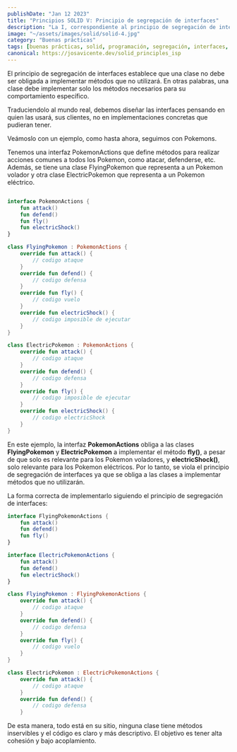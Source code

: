 ```yaml
---
publishDate: "Jan 12 2023"
title: "Principios SOLID V: Principio de segregación de interfaces"
description: "La I, correspondiente al principio de segregación de interfaces. Esta me gusta porque es como yo, todo en su sitio y ordenado. Que no sobre nada."
image: "~/assets/images/solid/solid-4.jpg"
category: "Buenas prácticas"
tags: [buenas prácticas, solid, programación, segregación, interfaces, arquitectura]
canonical: https://josavicente.dev/solid_principles_isp
---
```


El principio de segregación de interfaces establece que una clase no debe ser obligada a implementar métodos que no utilizará. En otras palabras, una clase debe implementar solo los métodos necesarios para su comportamiento específico.

Traduciendolo al mundo real, debemos diseñar las interfaces pensando en quien las usará, sus clientes, no en implementaciones concretas que pudieran tener.

Veámoslo con un ejemplo, como hasta ahora, seguimos con Pokemons.

Tenemos una interfaz PokemonActions que define métodos para realizar acciones comunes a todos los Pokemon, como atacar, defenderse, etc. Además, se tiene una clase FlyingPokemon que representa a un Pokemon volador y otra clase ElectricPokemon que representa a un Pokemon eléctrico.

```kotlin

interface PokemonActions {
    fun attack()
    fun defend()
    fun fly()
    fun electricShock()
}

class FlyingPokemon : PokemonActions {
    override fun attack() {
        // codigo ataque
    }
    override fun defend() {
        // codigo defensa
    }
    override fun fly() {
        // codigo vuelo
    }
    override fun electricShock() {
        // codigo imposible de ejecutar
    }
}

class ElectricPokemon : PokemonActions {
    override fun attack() {
        // codigo ataque
    }
    override fun defend() {
        // codigo defensa
    }
    override fun fly() {
        // codigo imposible de ejecutar
    }
    override fun electricShock() {
        // codigo electricShock
    }
}
```

En este ejemplo, la interfaz **PokemonActions** obliga a las clases **FlyingPokemon** y **ElectricPokemon** a implementar el método **fly()**, a pesar de que solo es relevante para los Pokemon voladores, y **electricShock()**, solo relevante para los Pokemon eléctricos. Por lo tanto, se viola el principio de segregación de interfaces ya que se obliga a las clases a implementar métodos que no utilizarán.

La forma correcta de implementarlo siguiendo el principio de segregación de interfaces:

```kotlin
interface FlyingPokemonActions {
    fun attack()
    fun defend()
    fun fly()
}

interface ElectricPokemonActions {
    fun attack()
    fun defend()
    fun electricShock()
}

class FlyingPokemon : FlyingPokemonActions {
    override fun attack() {
        // codigo ataque
    }
    override fun defend() {
        // codigo defensa
    }
    override fun fly() {
        // codigo vuelo
    }
}

class ElectricPokemon : ElectricPokemonActions {
    override fun attack() {
        // codigo ataque
    }
    override fun defend() {
        // codigo defensa
    }

```

De esta manera, todo está en su sitio, ninguna clase tiene métodos inservibles y el código es claro y más descriptivo. El objetivo es tener alta cohesión y bajo acoplamiento.